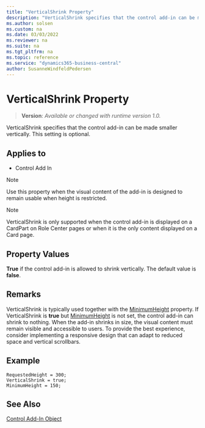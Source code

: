 ```yaml
---
title: "VerticalShrink Property"
description: "VerticalShrink specifies that the control add-in can be made smaller vertically."
ms.author: solsen
ms.custom: na
ms.date: 03/03/2022
ms.reviewer: na
ms.suite: na
ms.tgt_pltfrm: na
ms.topic: reference
ms.service: "dynamics365-business-central"
author: SusanneWindfeldPedersen
---
```

[//]: # (START>DO_NOT_EDIT)
[//]: # (IMPORTANT:Do not edit any of the content between here and the END>DO_NOT_EDIT.)
[//]: # (Any modifications should be made in the .xml files in the ModernDev repo.)
# VerticalShrink Property
> **Version**: _Available or changed with runtime version 1.0._

VerticalShrink specifies that the control add-in can be made smaller vertically. This setting is optional.

## Applies to
-   Control Add In

[//]: # (IMPORTANT: END>DO_NOT_EDIT)


> [!NOTE]  
> Use this property when the visual content of the add-in is designed to remain usable when height is restricted.

> [!NOTE]  
> VerticalShrink is only supported when the control add-in is displayed on a CardPart on Role Center pages or when it is the only content displayed on a Card page.
  
## Property Values 
 
**True** if the control add-in is allowed to shrink vertically. The default value is **false**. 

## Remarks

VerticalShrink is typically used together with the [MinimumHeight](devenv-minimumheight-property.md) property. If VerticalShrink is **true** but [MinimumHeight](devenv-minimumheight-property.md) is not set, the control add-in can shrink to nothing.
When the add-in shrinks in size, the visual content must remain visible and accessible to users. To provide the best experience, consider implementing a responsive design that can adapt to reduced space and vertical scrollbars.

  
## Example

```AL
RequestedHeight = 300;
VerticalShrink = true;
MinimumHeight = 150;
```

## See Also

[Control Add-In Object](../devenv-control-addin-object.md)  
 